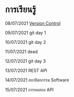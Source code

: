 # การเรียนรู้

08/07/2021 [Version Control](\sum-up\20210708.md)

09/07/2021 git day 1

10/07/2021 git day 2

11/07/2021 dead

12/07/2021 git day 3

13/07/2021 REST API

14/07/2021 สถาปัตยกรรม Software

15/07/2021 การทดสอบ API

